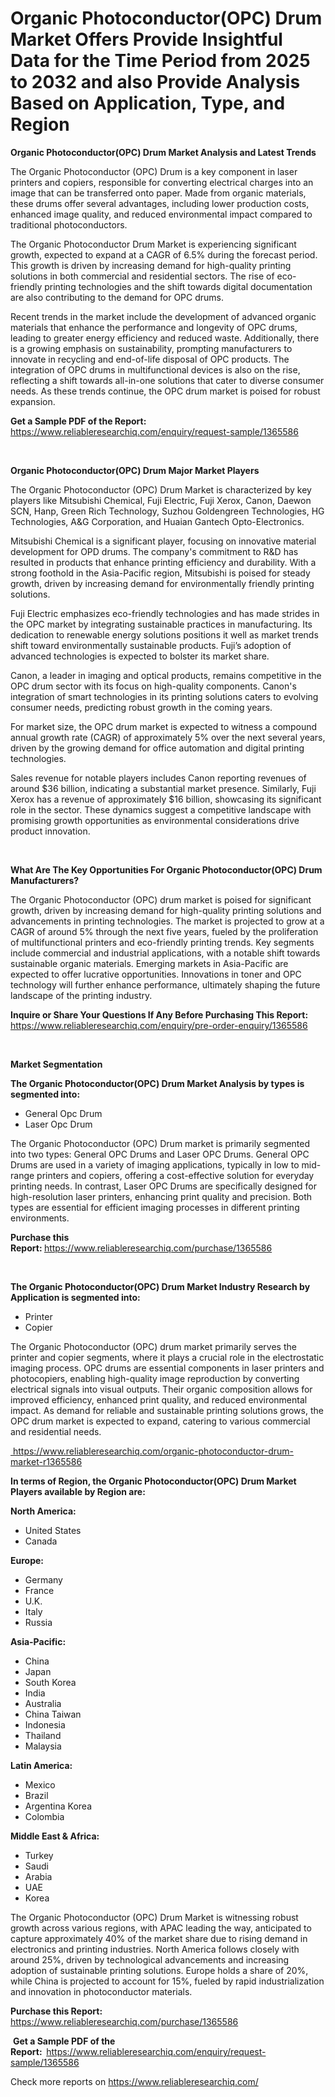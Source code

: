 <p><h1>Organic Photoconductor(OPC) Drum Market Offers Provide Insightful Data for the Time Period from 2025 to 2032 and also Provide Analysis Based on Application, Type, and Region</h1></p><p><strong>Organic Photoconductor(OPC) Drum Market Analysis and Latest Trends</strong></p>
<p><p>The Organic Photoconductor (OPC) Drum is a key component in laser printers and copiers, responsible for converting electrical charges into an image that can be transferred onto paper. Made from organic materials, these drums offer several advantages, including lower production costs, enhanced image quality, and reduced environmental impact compared to traditional photoconductors.</p><p>The Organic Photoconductor Drum Market is experiencing significant growth, expected to expand at a CAGR of 6.5% during the forecast period. This growth is driven by increasing demand for high-quality printing solutions in both commercial and residential sectors. The rise of eco-friendly printing technologies and the shift towards digital documentation are also contributing to the demand for OPC drums.</p><p>Recent trends in the market include the development of advanced organic materials that enhance the performance and longevity of OPC drums, leading to greater energy efficiency and reduced waste. Additionally, there is a growing emphasis on sustainability, prompting manufacturers to innovate in recycling and end-of-life disposal of OPC products. The integration of OPC drums in multifunctional devices is also on the rise, reflecting a shift towards all-in-one solutions that cater to diverse consumer needs. As these trends continue, the OPC drum market is poised for robust expansion.</p></p>
<p><strong>Get a Sample PDF of the Report:&nbsp;</strong> <a href="https://www.reliableresearchiq.com/enquiry/request-sample/1365586?utm_campaign=3026&utm_medium=2&utm_source=Github&utm_content=ia&utm_term=11042025&utm_id=organic-photoconductoropc-drum">https://www.reliableresearchiq.com/enquiry/request-sample/1365586</a></p>
<p>&nbsp;</p>
<p><strong>Organic Photoconductor(OPC) Drum Major Market Players</strong></p>
<p><p>The Organic Photoconductor (OPC) Drum Market is characterized by key players like Mitsubishi Chemical, Fuji Electric, Fuji Xerox, Canon, Daewon SCN, Hanp, Green Rich Technology, Suzhou Goldengreen Technologies, HG Technologies, A&G Corporation, and Huaian Gantech Opto-Electronics. </p><p>Mitsubishi Chemical is a significant player, focusing on innovative material development for OPD drums. The company's commitment to R&D has resulted in products that enhance printing efficiency and durability. With a strong foothold in the Asia-Pacific region, Mitsubishi is poised for steady growth, driven by increasing demand for environmentally friendly printing solutions.</p><p>Fuji Electric emphasizes eco-friendly technologies and has made strides in the OPC market by integrating sustainable practices in manufacturing. Its dedication to renewable energy solutions positions it well as market trends shift toward environmentally sustainable products. Fuji’s adoption of advanced technologies is expected to bolster its market share. </p><p>Canon, a leader in imaging and optical products, remains competitive in the OPC drum sector with its focus on high-quality components. Canon's integration of smart technologies in its printing solutions caters to evolving consumer needs, predicting robust growth in the coming years.</p><p>For market size, the OPC drum market is expected to witness a compound annual growth rate (CAGR) of approximately 5% over the next several years, driven by the growing demand for office automation and digital printing technologies. </p><p>Sales revenue for notable players includes Canon reporting revenues of around $36 billion, indicating a substantial market presence. Similarly, Fuji Xerox has a revenue of approximately $16 billion, showcasing its significant role in the sector. These dynamics suggest a competitive landscape with promising growth opportunities as environmental considerations drive product innovation.</p></p>
<p>&nbsp;</p>
<p><strong>What Are The Key Opportunities For Organic Photoconductor(OPC) Drum Manufacturers?</strong></p>
<p><p>The Organic Photoconductor (OPC) drum market is poised for significant growth, driven by increasing demand for high-quality printing solutions and advancements in printing technologies. The market is projected to grow at a CAGR of around 5% through the next five years, fueled by the proliferation of multifunctional printers and eco-friendly printing trends. Key segments include commercial and industrial applications, with a notable shift towards sustainable organic materials. Emerging markets in Asia-Pacific are expected to offer lucrative opportunities. Innovations in toner and OPC technology will further enhance performance, ultimately shaping the future landscape of the printing industry.</p></p>
<p><strong>Inquire or Share Your Questions If Any Before Purchasing This Report:</strong> <a href="https://www.reliableresearchiq.com/enquiry/pre-order-enquiry/1365586?utm_campaign=3026&utm_medium=2&utm_source=Github&utm_content=ia&utm_term=11042025&utm_id=organic-photoconductoropc-drum">https://www.reliableresearchiq.com/enquiry/pre-order-enquiry/1365586</a></p>
<p>&nbsp;</p>
<p><strong>Market Segmentation</strong></p>
<p><strong>The Organic Photoconductor(OPC) Drum Market Analysis by types is segmented into:</strong></p>
<p><ul><li>General Opc Drum</li><li>Laser Opc Drum</li></ul></p>
<p><p>The Organic Photoconductor (OPC) Drum market is primarily segmented into two types: General OPC Drums and Laser OPC Drums. General OPC Drums are used in a variety of imaging applications, typically in low to mid-range printers and copiers, offering a cost-effective solution for everyday printing needs. In contrast, Laser OPC Drums are specifically designed for high-resolution laser printers, enhancing print quality and precision. Both types are essential for efficient imaging processes in different printing environments.</p></p>
<p><strong>Purchase this Report:&nbsp;</strong><a href="https://www.reliableresearchiq.com/purchase/1365586?utm_campaign=3026&utm_medium=2&utm_source=Github&utm_content=ia&utm_term=11042025&utm_id=organic-photoconductoropc-drum">https://www.reliableresearchiq.com/purchase/1365586</a></p>
<p>&nbsp;</p>
<p><strong>The Organic Photoconductor(OPC) Drum Market Industry Research by Application is segmented into:</strong></p>
<p><ul><li>Printer</li><li>Copier</li></ul></p>
<p><p>The Organic Photoconductor (OPC) drum market primarily serves the printer and copier segments, where it plays a crucial role in the electrostatic imaging process. OPC drums are essential components in laser printers and photocopiers, enabling high-quality image reproduction by converting electrical signals into visual outputs. Their organic composition allows for improved efficiency, enhanced print quality, and reduced environmental impact. As demand for reliable and sustainable printing solutions grows, the OPC drum market is expected to expand, catering to various commercial and residential needs.</p></p>
<p><a href="https://www.reliableresearchiq.com/organic-photoconductor-drum-market-r1365586?utm_campaign=3026&utm_medium=2&utm_source=Github&utm_content=ia&utm_term=11042025&utm_id=organic-photoconductoropc-drum">&nbsp;https://www.reliableresearchiq.com/organic-photoconductor-drum-market-r1365586</a></p>
<p><strong>In terms of Region, the Organic Photoconductor(OPC) Drum Market Players available by Region are:</strong></p>
<p>
    <p> <strong> North America: </strong>
        <ul>
            <li>United States</li>
            <li>Canada</li>
        </ul>
        </p> 
    <p> <strong> Europe: </strong>
        <ul>
            <li>Germany</li>
            <li>France</li>
            <li>U.K.</li>
            <li>Italy</li>
            <li>Russia</li>
        </ul>
        </p> 
    <p> <strong> Asia-Pacific: </strong>
        <ul>
            <li>China</li>
            <li>Japan</li>
            <li>South Korea</li>
            <li>India</li>
            <li>Australia</li>
            <li>China Taiwan</li>
            <li>Indonesia</li>
            <li>Thailand</li>
            <li>Malaysia</li>
        </ul>
        </p> 
    <p> <strong> Latin America: </strong>
        <ul>
            <li>Mexico</li>
            <li>Brazil</li>
            <li>Argentina Korea</li>
            <li>Colombia</li>
        </ul>
        </p> 
    <p> <strong> Middle East & Africa: </strong>
        <ul>
            <li>Turkey</li>
            <li>Saudi</li>
            <li>Arabia</li>
            <li>UAE</li>
            <li>Korea</li>
        </ul>
    </p>
    </p>
<p><p>The Organic Photoconductor (OPC) Drum Market is witnessing robust growth across various regions, with APAC leading the way, anticipated to capture approximately 40% of the market share due to rising demand in electronics and printing industries. North America follows closely with around 25%, driven by technological advancements and increasing adoption of sustainable printing solutions. Europe holds a share of 20%, while China is projected to account for 15%, fueled by rapid industrialization and innovation in photoconductor materials.</p></p>
<p><strong>Purchase this Report: </strong><a href="https://www.reliableresearchiq.com/purchase/1365586?utm_campaign=3026&utm_medium=2&utm_source=Github&utm_content=ia&utm_term=11042025&utm_id=organic-photoconductoropc-drum">https://www.reliableresearchiq.com/purchase/1365586</a></p>
<p>&nbsp;<strong>Get a Sample PDF of the Report:&nbsp;&nbsp;</strong><a href="https://www.reliableresearchiq.com/enquiry/request-sample/1365586?utm_campaign=3026&utm_medium=2&utm_source=Github&utm_content=ia&utm_term=11042025&utm_id=organic-photoconductoropc-drum">https://www.reliableresearchiq.com/enquiry/request-sample/1365586</a></p>
<p><strong></strong></p>
<p>Check more reports on <a href="https://www.reliableresearchiq.com/?utm_campaign=3026&utm_medium=2&utm_source=Github&utm_content=ia&utm_term=11042025&utm_id=organic-photoconductoropc-drum">https://www.reliableresearchiq.com/</a></p>